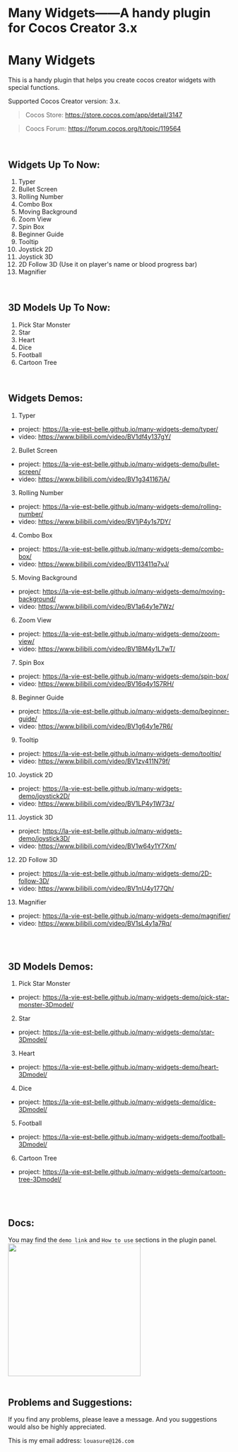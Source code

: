# Many Widgets——A handy plugin for Cocos Creator 3.x

# Many Widgets
This is a handy plugin that helps you create cocos creator widgets with special functions.

Supported Cocos Creator version: 3.x.
> Cocos Store: https://store.cocos.com/app/detail/3147

> Coocs Forum: https://forum.cocos.org/t/topic/119564

<br/>

## Widgets Up To Now:
1. Typer
2. Bullet Screen
3. Rolling Number
4. Combo Box
5. Moving Background
6. Zoom View
7. Spin Box
8. Beginner Guide
9. Tooltip
10. Joystick 2D
11. Joystick 3D
12. 2D Follow 3D (Use it on player's name or blood progress bar)
13. Magnifier

<br/>

## 3D Models Up To Now:
1. Pick Star Monster
2. Star
3. Heart
4. Dice
5. Football
6. Cartoon Tree

<br>

## Widgets Demos:
1. Typer
- project: https://la-vie-est-belle.github.io/many-widgets-demo/typer/
- video: https://www.bilibili.com/video/BV1df4y137gY/

2. Bullet Screen
- project: https://la-vie-est-belle.github.io/many-widgets-demo/bullet-screen/
- video: https://www.bilibili.com/video/BV1g341167jA/

3. Rolling Number
- project: https://la-vie-est-belle.github.io/many-widgets-demo/rolling-number/
- video: https://www.bilibili.com/video/BV1jP4y1s7DY/

4. Combo Box
- project: https://la-vie-est-belle.github.io/many-widgets-demo/combo-box/
- video: https://www.bilibili.com/video/BV113411q7vJ/

5. Moving Background
- project: https://la-vie-est-belle.github.io/many-widgets-demo/moving-background/
- video: https://www.bilibili.com/video/BV1a64y1e7Wz/

6. Zoom View
- project: https://la-vie-est-belle.github.io/many-widgets-demo/zoom-view/
- video: https://www.bilibili.com/video/BV1BM4y1L7wT/

7. Spin Box
- project: https://la-vie-est-belle.github.io/many-widgets-demo/spin-box/
- video: https://www.bilibili.com/video/BV16q4y1S7RH/

8. Beginner Guide
- project: https://la-vie-est-belle.github.io/many-widgets-demo/beginner-guide/
- video: https://www.bilibili.com/video/BV1g64y1e7R6/

9. Tooltip
- project: https://la-vie-est-belle.github.io/many-widgets-demo/tooltip/
- video: https://www.bilibili.com/video/BV1zv411N79f/

10. Joystick 2D
- project: https://la-vie-est-belle.github.io/many-widgets-demo/joystick2D/
- video: https://www.bilibili.com/video/BV1LP4y1W73z/

11. Joystick 3D
- project: https://la-vie-est-belle.github.io/many-widgets-demo/joystick3D/
- video: https://www.bilibili.com/video/BV1w64y1Y7Xm/

12. 2D Follow 3D
- project: https://la-vie-est-belle.github.io/many-widgets-demo/2D-follow-3D/
- video: https://www.bilibili.com/video/BV1nU4y177Qh/

13. Magnifier
- project: https://la-vie-est-belle.github.io/many-widgets-demo/magnifier/
- video: https://www.bilibili.com/video/BV1sL4y1a7Rq/

<br/>
<br/>

## 3D Models Demos:
1. Pick Star Monster
- project: https://la-vie-est-belle.github.io/many-widgets-demo/pick-star-monster-3Dmodel/

2. Star
- project: https://la-vie-est-belle.github.io/many-widgets-demo/star-3Dmodel/

3. Heart
- project: https://la-vie-est-belle.github.io/many-widgets-demo/heart-3Dmodel/

4. Dice
- project: https://la-vie-est-belle.github.io/many-widgets-demo/dice-3Dmodel/

5. Football
- project: https://la-vie-est-belle.github.io/many-widgets-demo/football-3Dmodel/

6. Cartoon Tree
- project: https://la-vie-est-belle.github.io/many-widgets-demo/cartoon-tree-3Dmodel/

<br/>
<br/>

## Docs:
You may find the `demo link` and `How to use` sections in the plugin panel.
<img src="https://img-blog.csdnimg.cn/2cde638a1a00426d85d1ce28ed1a9566.png" width="300">
<br/>
<br/>


## Problems and Suggestions:
If you find any problems, please leave a message. And you suggestions would also be highly appreciated.

This is my email address: `louasure@126.com`
